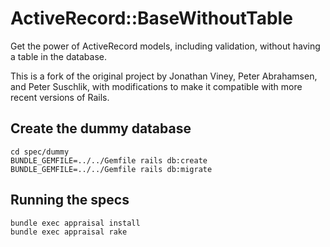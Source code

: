 # ActiveRecord::BaseWithoutTable

Get the power of ActiveRecord models, including validation, without having a table in the database.

This is a fork of the original project by Jonathan Viney, Peter Abrahamsen, and Peter Suschlik,
with modifications to make it compatible with more recent versions of Rails.

## Create the dummy database

```
cd spec/dummy
BUNDLE_GEMFILE=../../Gemfile rails db:create
BUNDLE_GEMFILE=../../Gemfile rails db:migrate
```

## Running the specs

```
bundle exec appraisal install
bundle exec appraisal rake
```
